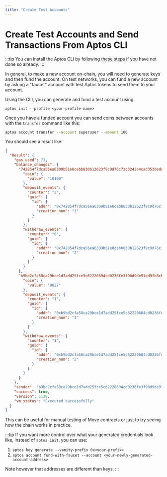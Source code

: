```yaml
---
title: "Create Test Accounts"
---
```


# Create Test Accounts and Send Transactions From Aptos CLI

:::tip
You can install the Aptos CLI by following [these steps](../../aptos-cli/install-cli/index.md) if you have not done so already.
:::

In general, to make a new account on-chain, you will need to generate keys and then fund the account. On test networks, you can fund a new account by asking a "faucet" account with test Aptos tokens to send them to your account.

Using the CLI, you can generate and fund a test account using:

```
aptos init --profile <your-profile-name>
```

Once you have a funded account you can send coins between accounts with the `transfer` command like this:

```bash
aptos account transfer --account superuser --amount 100
```

You should see a result like:

```json
{
  "Result": {
    "gas_used": 73,
    "balance_changes": {
      "742854f7dca56ea6309b51e8cebb830b12623f9c9d76c72c3242e4cad353dedc": {
        "coin": {
          "value": "10100"
        },
        "deposit_events": {
          "counter": "2",
          "guid": {
            "id": {
              "addr": "0x742854f7dca56ea6309b51e8cebb830b12623f9c9d76c72c3242e4cad353dedc",
              "creation_num": "1"
            }
          }
        },
        "withdraw_events": {
          "counter": "0",
          "guid": {
            "id": {
              "addr": "0x742854f7dca56ea6309b51e8cebb830b12623f9c9d76c72c3242e4cad353dedc",
              "creation_num": "2"
            }
          }
        }
      },
      "b9bd2cfa58ca29bce1d7add25fce5c62220604cd0236fe3f90d9de91ed9fb8cb": {
        "coin": {
          "value": "9827"
        },
        "deposit_events": {
          "counter": "1",
          "guid": {
            "id": {
              "addr": "0xb9bd2cfa58ca29bce1d7add25fce5c62220604cd0236fe3f90d9de91ed9fb8cb",
              "creation_num": "1"
            }
          }
        },
        "withdraw_events": {
          "counter": "1",
          "guid": {
            "id": {
              "addr": "0xb9bd2cfa58ca29bce1d7add25fce5c62220604cd0236fe3f90d9de91ed9fb8cb",
              "creation_num": "2"
            }
          }
        }
      }
    },
    "sender": "b9bd2cfa58ca29bce1d7add25fce5c62220604cd0236fe3f90d9de91ed9fb8cb",
    "success": true,
    "version": 1139,
    "vm_status": "Executed successfully"
  }
}
```

This can be useful for manual testing of Move contracts or just to try seeing how the chain works in practice.

:::tip
If you want more control over what your generated credentials look like, instead of `aptos init`, you can use:

1. `aptos key generate --vanity-prefix 0x<your-prefix>`
2. `aptos account fund-with-faucet --account <your-newly-generated-account-address>`

Note however that addresses are different than keys.
:::
